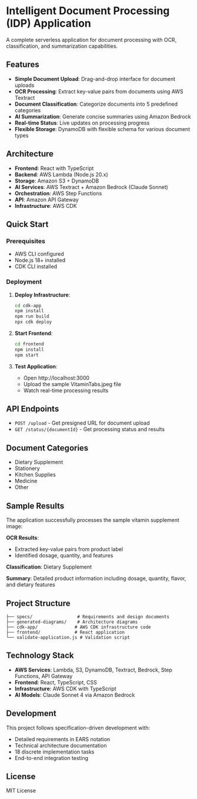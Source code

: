 # Intelligent Document Processing (IDP) Application

A complete serverless application for document processing with OCR, classification, and summarization capabilities.

## Features

- **Simple Document Upload**: Drag-and-drop interface for document uploads
- **OCR Processing**: Extract key-value pairs from documents using AWS Textract
- **Document Classification**: Categorize documents into 5 predefined categories
- **AI Summarization**: Generate concise summaries using Amazon Bedrock
- **Real-time Status**: Live updates on processing progress
- **Flexible Storage**: DynamoDB with flexible schema for various document types

## Architecture

- **Frontend**: React with TypeScript
- **Backend**: AWS Lambda (Node.js 20.x)
- **Storage**: Amazon S3 + DynamoDB
- **AI Services**: AWS Textract + Amazon Bedrock (Claude Sonnet)
- **Orchestration**: AWS Step Functions
- **API**: Amazon API Gateway
- **Infrastructure**: AWS CDK

## Quick Start

### Prerequisites
- AWS CLI configured
- Node.js 18+ installed
- CDK CLI installed

### Deployment

1. **Deploy Infrastructure**:
   ```bash
   cd cdk-app
   npm install
   npm run build
   npx cdk deploy
   ```

2. **Start Frontend**:
   ```bash
   cd frontend
   npm install
   npm start
   ```

3. **Test Application**:
   - Open http://localhost:3000
   - Upload the sample VitaminTabs.jpeg file
   - Watch real-time processing results

## API Endpoints

- `POST /upload` - Get presigned URL for document upload
- `GET /status/{documentId}` - Get processing status and results

## Document Categories

- Dietary Supplement
- Stationery
- Kitchen Supplies
- Medicine
- Other

## Sample Results

The application successfully processes the sample vitamin supplement image:

**OCR Results**:
- Extracted key-value pairs from product label
- Identified dosage, quantity, and features

**Classification**: Dietary Supplement

**Summary**: Detailed product information including dosage, quantity, flavor, and dietary features

## Project Structure

```
├── specs/                 # Requirements and design documents
├── generated-diagrams/    # Architecture diagrams
├── cdk-app/              # AWS CDK infrastructure code
├── frontend/             # React application
└── validate-application.js # Validation script
```

## Technology Stack

- **AWS Services**: Lambda, S3, DynamoDB, Textract, Bedrock, Step Functions, API Gateway
- **Frontend**: React, TypeScript, CSS
- **Infrastructure**: AWS CDK with TypeScript
- **AI Models**: Claude Sonnet 4 via Amazon Bedrock

## Development

This project follows specification-driven development with:
- Detailed requirements in EARS notation
- Technical architecture documentation
- 18 discrete implementation tasks
- End-to-end integration testing

## License

MIT License